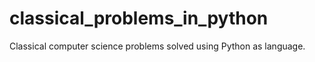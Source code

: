 # classical_problems_in_python
Classical computer science problems solved using Python as language.
